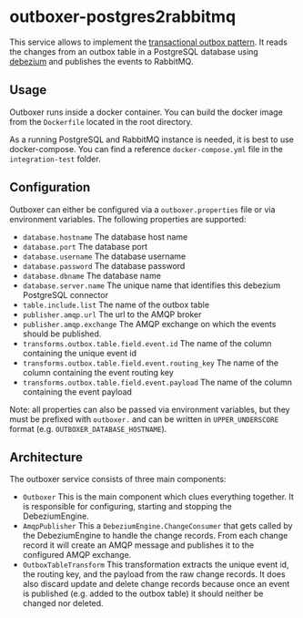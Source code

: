 # outboxer-postgres2rabbitmq

This service allows to implement the [transactional outbox pattern](https://microservices.io/patterns/data/transactional-outbox.html). It reads the changes from an outbox table in a PostgreSQL database using [debezium](https://debezium.io) and publishes the events to RabbitMQ.

## Usage
Outboxer runs inside a docker container. You can build the docker image from the `Dockerfile` located in the root directory.

As a running PostgreSQL and RabbitMQ instance is needed, it is best to use docker-compose. You can find a reference `docker-compose.yml` file in the `integration-test` folder.

## Configuration
Outboxer can either be configured via a `outboxer.properties` file or via environment variables. The following properties are supported:

- `database.hostname` The database host name
- `database.port` The database port
- `database.username` The database username
- `database.password` The database password
- `database.dbname` The database name
- `database.server.name` The unique name that identifies this debezium PostgreSQL connector
- `table.include.list` The name of the outbox table
- `publisher.amqp.url` The url to the AMQP broker
- `publisher.amqp.exchange` The AMQP exchange on which the events should be published.
- `transforms.outbox.table.field.event.id` The name of the column containing the unique event id
- `transforms.outbox.table.field.event.routing_key` The name of the column containing the event routing key
- `transforms.outbox.table.field.event.payload` The name of the column containing the event payload

Note: all properties can also be passed via environment variables, but they must be prefixed with `outboxer.` and can be written in `UPPER_UNDERSCORE` format (e.g. `OUTBOXER_DATABASE_HOSTNAME`).

## Architecture
The outboxer service consists of three main components:
- `Outboxer` This is the main component which clues everything together. It is responsible for configuring, starting and stopping the DebeziumEngine.
- `AmqpPublisher` This a `DebeziumEngine.ChangeConsumer` that gets called by the DebeziumEngine to handle the change records. From each change record it will create an AMQP message and publishes it to the configured AMQP exchange.
- `OutboxTableTransform` This transformation extracts the unique event id, the routing key, and the payload from the raw change records. It does also discard update and delete change records because once an event is published (e.g. added to the outbox table) it should neither be changed nor deleted.
